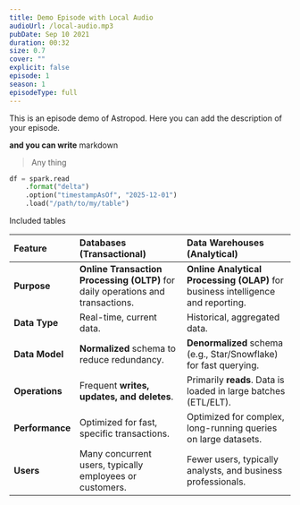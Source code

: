 ```yaml
---
title: Demo Episode with Local Audio
audioUrl: /local-audio.mp3
pubDate: Sep 10 2021
duration: 00:32
size: 0.7
cover: ""
explicit: false
episode: 1
season: 1
episodeType: full
---
```


This is an episode demo of Astropod. Here you can add the description of your episode.

**and you can write** markdown

> Any thing



```py
df = spark.read 
    .format("delta")
    .option("timestampAsOf", "2025-12-01") 
    .load("/path/to/my/table") 
```

Included tables


| Feature | Databases (Transactional) | Data Warehouses (Analytical) |
| :--- | :--- | :--- |
| **Purpose** | **Online Transaction Processing (OLTP)** for daily operations and transactions. | **Online Analytical Processing (OLAP)** for business intelligence and reporting. |
| **Data Type** | Real-time, current data. | Historical, aggregated data. |
| **Data Model** | **Normalized** schema to reduce redundancy. | **Denormalized** schema (e.g., Star/Snowflake) for fast querying. |
| **Operations** | Frequent **writes, updates, and deletes**. | Primarily **reads**. Data is loaded in large batches (ETL/ELT). |
| **Performance** | Optimized for fast, specific transactions. | Optimized for complex, long-running queries on large datasets. |
| **Users** | Many concurrent users, typically employees or customers. | Fewer users, typically analysts, and business professionals. |
